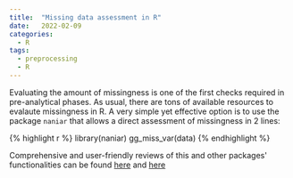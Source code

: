 ```yaml
---
title:  "Missing data assessment in R"
date:   2022-02-09 
categories:
  - R
tags: 
  - preprocessing
  - R
---
```


Evaluating the amount of missingness is one of the first checks required in pre-analytical phases. As usual, there are tons of available resources to evalaute missingness in R. A very simple yet effective option is to use the package `naniar` that allows a direct assessment of missingness in 2 lines:

{% highlight r %}
library(naniar)
gg_miss_var(data)
{% endhighlight %}

Comprehensive and user-friendly reviews of this and other packages' functionalities can be found [here](http://juliejosse.com/wp-content/uploads/2018/06/DataAnalysisMissingR.html) and [here](https://cran.r-project.org/web/packages/naniar/vignettes/getting-started-w-naniar.html)

